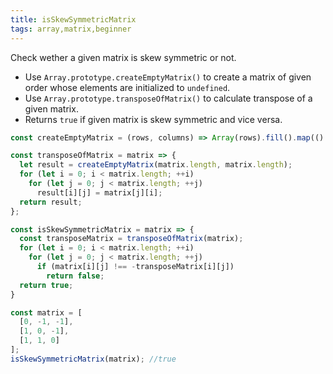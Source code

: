 ```yaml
---
title: isSkewSymmetricMatrix
tags: array,matrix,beginner
---
```


Check wether a given matrix is skew symmetric or not.

- Use `Array.prototype.createEmptyMatrix()` to create a matrix of given order whose elements are initialized to `undefined`.
- Use `Array.prototype.transposeOfMatrix()` to calculate transpose of a given matrix.
- Returns `true` if given matrix is skew symmetric and vice versa.

```js
const createEmptyMatrix = (rows, columns) => Array(rows).fill().map(() => Array(columns).fill(undefined));

const transposeOfMatrix = matrix => {
  let result = createEmptyMatrix(matrix.length, matrix.length);
  for (let i = 0; i < matrix.length; ++i)
    for (let j = 0; j < matrix.length; ++j)
      result[i][j] = matrix[j][i];
  return result;
};

const isSkewSymmetricMatrix = matrix => {
  const transposeMatrix = transposeOfMatrix(matrix);
  for (let i = 0; i < matrix.length; ++i)
    for (let j = 0; j < matrix.length; ++j)
      if (matrix[i][j] !== -transposeMatrix[i][j])
        return false;
  return true;
}
```

```js
const matrix = [
  [0, -1, -1],
  [1, 0, -1],
  [1, 1, 0]
];
isSkewSymmetricMatrix(matrix); //true
```

